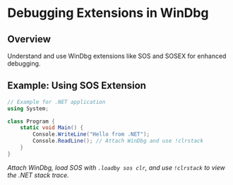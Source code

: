 # Debugging Extensions in WinDbg

## Overview
Understand and use WinDbg extensions like SOS and SOSEX for enhanced debugging.

## Example: Using SOS Extension
```csharp
// Example for .NET application
using System;

class Program {
    static void Main() {
        Console.WriteLine("Hello from .NET");
        Console.ReadLine(); // Attach WinDbg and use !clrstack
    }
}
```

*Attach WinDbg, load SOS with `.loadby sos clr`, and use `!clrstack` to view the .NET stack trace.*
